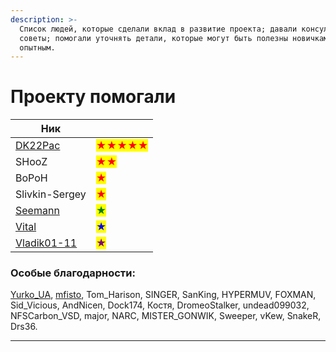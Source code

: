 ```yaml
---
description: >-
  Список людей, которые сделали вклад в развитие проекта; давали консультации и
  советы; помогали уточнять детали, которые могут быть полезны новичкам и
  опытным.
---
```


# Проекту помогали

| Ник                                           |                                       |
| --------------------------------------------- | ------------------------------------- |
| [DK22Pac](https://github.com/DK22Pac)         | <mark style="color:red;">★★★★★</mark> |
| SHooZ                                         | <mark style="color:red;">★★</mark>    |
| BoPoH                                         | <mark style="color:red;">★</mark>     |
| Slivkin-Sergey                                | <mark style="color:red;">★</mark>     |
| [Seemann](https://github.com/x87)             | <mark style="color:green;">★</mark>   |
| [Vital](https://github.com/VitalRus95)        | <mark style="color:blue;">★</mark>    |
| [Vladik01-11](https://github.com/Vladik01-11) | <mark style="color:purple;">★</mark>  |

### Особые благодарности:

[Yurko\_UA](https://github.com/YurkoUA), [mfisto](https://github.com/mfisto), Tom\_Harison, SINGER, SanKing, HYPERMUV, FOXMAN, Sid\_Vicious, AndNicen, Dock174, Костя, DromeoStalker, undead099032, NFSCarbon\_VSD, major, NARC, MISTER\_GONWIK, Sweeper, vKew, SnakeR, Drs36.

****
